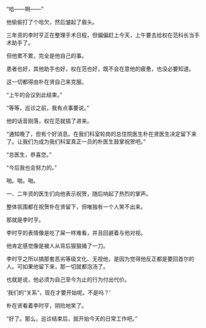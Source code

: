 “哈——啊——”

他偷偷打了个哈欠，然后皱起了眉头。

三年资的李时亨正在整理手术日程，但偏偏赶上今天，上午要去给权在范科长当手术助手了。

但他累不累，完全是他自己的事。

患者也好，其他助手也好，权在范也好，既不会在意他的疲惫，也没必要知道。

这一切都得由朴在贤自己来克服。

“上午的会议到此结束。”

“等等，巡诊之前，我有点事要说。”

他的话音刚落，权在范就插了进来。

“通知晚了，但有个好消息。在我们科室轮岗的总住院医生朴在贤医生决定留下来了。让我们为成为我们科室真正一员的朴医生鼓掌祝贺吧。”

“总医生，恭喜您。”

“今后我也会努力的。”

啪。啪。啪。

一、二年资的医生们向他表示祝贺，随后响起了热烈的掌声。

整体氛围都在祝贺朴在贤留下，但唯独有一个人笑不出来。

那就是李时亨。

李时亨的表情像是吃了屎一样难看，并且回避着与他对视。

他肯定感觉像是被人从背后狠狠捅了一刀。

李时亨之所以搞那套恶劣等级文化、无视他，是因为觉得他反正都是要回首尔的人。可如果他留下来，那一切就都泡汤了。

也就是说，他必须为自己至今为止的行为付出代价。

‘我们的“关系”，现在才要开始呢。不是吗？’

朴在贤看着李时亨，阴险地笑了。

“好了。那么，巡诊结束后，就开始今天的日常工作吧。”